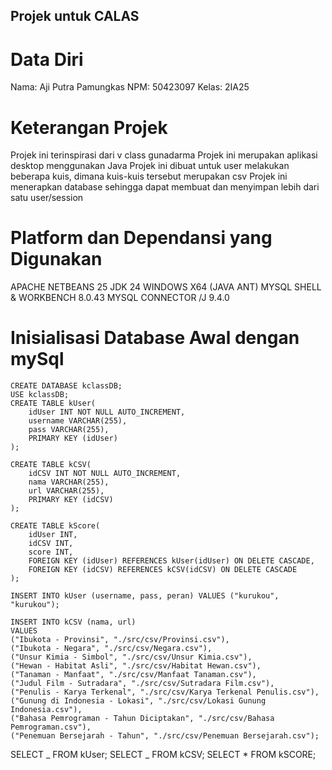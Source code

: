 ## Projek untuk CALAS

# Data Diri

Nama: Aji Putra Pamungkas
NPM: 50423097
Kelas: 2IA25

# Keterangan Projek

Projek ini terinspirasi dari v class gunadarma
Projek ini merupakan aplikasi desktop menggunakan Java
Projek ini dibuat untuk user melakukan beberapa kuis, dimana kuis-kuis tersebut merupakan csv
Projek ini menerapkan database sehingga dapat membuat dan menyimpan lebih dari satu user/session

# Platform dan Dependansi yang Digunakan

APACHE NETBEANS 25
JDK 24 WINDOWS X64 (JAVA ANT)
MYSQL SHELL & WORKBENCH 8.0.43
MYSQL CONNECTOR /J 9.4.0

# Inisialisasi Database Awal dengan mySql

```
CREATE DATABASE kclassDB;
USE kclassDB;
CREATE TABLE kUser(
	idUser INT NOT NULL AUTO_INCREMENT,
	username VARCHAR(255),
    pass VARCHAR(255),
    PRIMARY KEY (idUser)
);

CREATE TABLE kCSV(
	idCSV INT NOT NULL AUTO_INCREMENT,
	nama VARCHAR(255),
    url VARCHAR(255),
    PRIMARY KEY (idCSV)
);

CREATE TABLE kScore(
	idUser INT,
    idCSV INT,
    score INT,
    FOREIGN KEY (idUser) REFERENCES kUser(idUser) ON DELETE CASCADE,
    FOREIGN KEY (idCSV) REFERENCES kCSV(idCSV) ON DELETE CASCADE
);

INSERT INTO kUser (username, pass, peran) VALUES ("kurukou", "kurukou");

INSERT INTO kCSV (nama, url)
VALUES
("Ibukota - Provinsi", "./src/csv/Provinsi.csv"),
("Ibukota - Negara", "./src/csv/Negara.csv"),
("Unsur Kimia - Simbol", "./src/csv/Unsur Kimia.csv"),
("Hewan - Habitat Asli", "./src/csv/Habitat Hewan.csv"),
("Tanaman - Manfaat", "./src/csv/Manfaat Tanaman.csv"),
("Judul Film - Sutradara", "./src/csv/Sutradara Film.csv"),
("Penulis - Karya Terkenal", "./src/csv/Karya Terkenal Penulis.csv"),
("Gunung di Indonesia - Lokasi", "./src/csv/Lokasi Gunung Indonesia.csv"),
("Bahasa Pemrograman - Tahun Diciptakan", "./src/csv/Bahasa Pemrograman.csv"),
("Penemuan Bersejarah - Tahun", "./src/csv/Penemuan Bersejarah.csv");
```

SELECT _ FROM kUser;
SELECT _ FROM kCSV;
SELECT \* FROM kSCORE;
